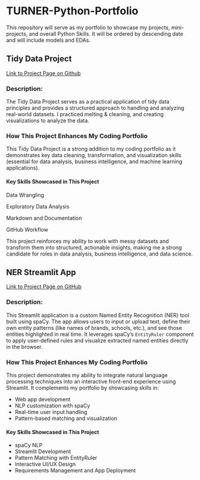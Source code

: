 # TURNER-Python-Portfolio
This repository will serve as my portfolio to showcase my projects, mini-projects, and overall Python Skills. It will be ordered by descending date and will include models and EDAs. 
## Tidy Data Project
[Link to Project Page on Github](https://github.com/paulinaturner/TURNER-Python-Portfolio/tree/main/TidyData-Project) 
### Description:
The Tidy Data Project serves as a practical application of tidy data principles and provides a structured approach to handling and analyzing real-world datasets. I practiced melting & cleaning, and creating visualizations to analyze the data. 

###  How This Project Enhances My Coding Portfolio
This Tidy Data Project is a strong addition to my coding portfolio as it demonstrates key data cleaning, transformation, and visualization skills (essential for data analysis, business intelligence, and machine learning applications).
   #### Key Skills Showcased in This Project
   Data Wrangling 

   Exploratory Data Analysis

   Markdown and Documentation

   GitHub Workflow

   This project reinforces my ability to work with messy datasets and transform them into structured, actionable insights, making me 
   a strong candidate for roles in data analysis, business intelligence, and data science. 

## NER Streamlit App
[Link to Project Page on GitHub](https://github.com/paulinaturner/Turner-NERApp-Project)

### Description:
This Streamlit application is a custom Named Entity Recognition (NER) tool built using spaCy. The app allows users to input or upload text, define their own entity patterns (like names of brands, schools, etc.), and see those entities highlighted in real time. It leverages spaCy’s `EntityRuler` component to apply user-defined rules and visualize extracted named entities directly in the browser.

### How This Project Enhances My Coding Portfolio
This project demonstrates my ability to integrate natural language processing techniques into an interactive front-end experience using Streamlit. It complements my portfolio by showcasing skills in:

- Web app development
- NLP customization with spaCy
- Real-time user input handling
- Pattern-based matching and visualization

#### Key Skills Showcased in This Project
- spaCy NLP  
- Streamlit Development  
- Pattern Matching with EntityRuler  
- Interactive UI/UX Design  
- Requirements Management and App Deployment
